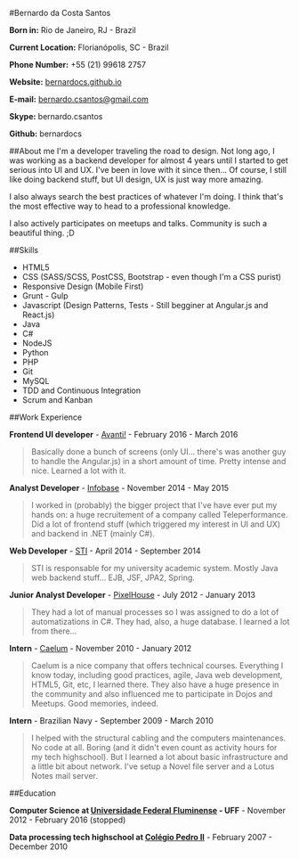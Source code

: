 #Bernardo da Costa Santos

**Born in:** Rio de Janeiro, RJ - Brazil

**Current Location:** Florianópolis, SC - Brazil

**Phone Number:** +55 (21) 99618 2757

**Website:** [bernardocs.github.io](http://bernardocs.github.io)

**E-mail:** bernardo.csantos@gmail.com

**Skype:** bernardo.csantos

**Github:** bernardocs

##About me
I'm a developer traveling the road to design.
Not long ago, I was working as a backend developer for almost 4 years until I started to get serious into UI and UX. I've been in love with it since then... Of course, I still like doing backend stuff, but UI design, UX is just way more amazing.

I also always search the best practices of whatever I'm doing. I think that's the most effective way to head to a professional knowledge.

I also actively participates on meetups and talks. Community is such a beautiful thing. ;D

##Skills

* HTML5
* CSS (SASS/SCSS, PostCSS, Bootstrap - even though I'm a CSS purist)
* Responsive Design (Mobile First)
* Grunt - Gulp
* Javascript (Design Patterns, Tests - Still begginer at Angular.js and React.js)
* Java
* C#
* NodeJS
* Python
* PHP
* Git
* MySQL
* TDD and Continuous Integration
* Scrum and Kanban

##Work Experience

**Frontend UI developer** - [Avanti!](http://www.penseavanti.com.br) - February 2016 - March 2016

> Basically done a bunch of screens (only UI... there's was another guy to handle the Angular.js) in a short amount of time. Pretty intense and nice. Learned a lot with it.

**Analyst Developer** - [Infobase](http://www.infobase.com.br) - November 2014 - May 2015

> I worked in (probably) the bigger project that I've have ever put my hands on: a huge recruitement of a company called Teleperformance. Did a lot of frontend stuff (which triggered my interest in UI and UX) and backend in .NET (mainly C#).

**Web Developer** - [STI](http://www.sti.uff.br) - April 2014 - September 2014

> STI is responsable for my university academic system. Mostly Java web backend stuff... EJB, JSF, JPA2, Spring.

**Junior Analyst Developer** - [PixelHouse](http://www.pixelhouse.com.br) - July 2012 - January 2013

> They had a lot of manual processes so I was assigned to do a lot of automatizations in C#. They had, also, a huge database. I learned a lot from there...

**Intern** - [Caelum](http://www.caelum.com.br) - November 2010 - January 2012

> Caelum is a nice company that offers technical courses. Everything I know today, including good practices, agile, Java web development, HTML5, Git, etc, I learned there. They also have a huge presence in the community and also influenced me to participate in Dojos and Meetups. Good memories, indeed.

**Intern** - Brazilian Navy - September 2009 - March 2010

> I helped with the structural cabling and the computers maintenances. No code at all. Boring (and it didn't even count as activity hours for my tech highschool). But I learned a lot about basic infrastructure and a little bit about network. I've setup a Novel file server and a Lotus Notes mail server.


##Education

**Computer Science at [Universidade Federal Fluminense](http://www.uff.br) - UFF** - November 2012 - February 2016 (stopped)

**Data processing tech highschool at [Colégio Pedro II](http://cp2.g12.br)** - February 2007 - December 2010